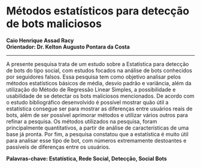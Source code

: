 # Métodos estatísticos para detecção de bots maliciosos
**Caio Henrique Assad Racy**  
**Orientador: Dr. Kelton Augusto Pontara da Costa**

***

A presente pesquisa trata de um estudo sobre a Estatística para detecção de bots do tipo social, com estudos focados na análise de bots conhecidos por seguidores falsos. Essa pesquisa tem como objetivo analisar pelos métodos estatísticos básicos de média, desvio padrão e variância, além da utilização do Método de Regressão Linear Simples, a possibilidade e usabilidade de se detectar os bots maliciosos mencionados. De acordo com o estudo bibliográfico desenvolvido é possível mostrar quão útil a estatística consegue ser para mostrar as diferenças entre usuários reais de bots, além de ser possível aprimorar métodos e utilizar vários outros para refinar a pesquisa. Os métodos utilizados na pesquisa, foram principalmente quantitativos, a partir de análise de características de uma base já pronta. Por fim, a pesquisa constatou que a estatística é muito útil para analisar esse tipo de bot, com números extremamente destoantes e passíveis de diferenças entre os usuários.

**Palavras-chave: Estatística, Rede Social, Detecção, Social Bots**
